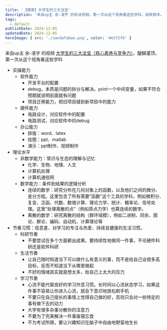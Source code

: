 ```yaml
---
title: '【摘录】大学生的三大法宝'
description: '来自up主 余-凌宇 的杂谈视频。第一次从这个视角看这些学科，收获颇丰。'
tags:
  - default
publishDate: 2024-12-05
updatedDate: 2024-12-05
heroImage: { src: './sandafabao.png', color: '#e2f2f6' }
---
```


来自up主 余-凌宇 的视频 [大学生的三大法宝（核心素养与竞争力）](https://www.bilibili.com/video/BV1nSCRYgEKv)，醍醐灌顶，第一次从这个视角看这些学科

- 实操能力
	- 软件能力
		- 开发平台的配置
		- debug，本质是问题的拆分与解决。print一个中间变量，如果不符合预期就说明前面就有问题
		- 项目迁移能力，把旧项目缝到新项目中的能力
	- 硬件能力
		- 电路设计，对应软件中的配置
		- 电路测试，对应软件中的debug
	- 办公能力
		- 排版：word、latex
		- 绘图：ppt、matlab
		- 演示：ppt制作、视频制作
- 理论水平
	- 非数学能力：常识与生态的理解与记忆
		- 化学、生物、地理、人文
		- 计算机处理
		- 计算机通信网
	- 数学能力：条件到结果的逻辑分析
		- 连续的数学：研究分布在几何对象上的函数，以及他们之间的微分、差分方程。这里包含了所有需要“函数”这个工具的学科，例如微积分、复变、泛函、代数、数值计算、理论力学、统计、概率论、信号处理。这里“处理离散的点”（例如质点力学）也算连续的数学。
		- 离散的数学：研究离散的结构（群环域模），例如二进制、同余、图论、群论、编码、自动机、计算理论等
- 节奏习惯：信息差、对学习的专注与热爱、持续且健康的生活习惯。
	- 科研节奏
		- 不要尝试在多个方面都出成果。要持续性地做同一件事，不论硬件科研还是软件科研
	- 生活节奏
		- 让自己随时知道当下可以做什么有意义的事，而不是给自己设很多高目标，反而不知道当下从哪里做起
		- 不好的情绪其实就是想太多，给自己上太大的压力
	- 学习节奏
		- 心流不能代替良好的学习作息习惯。长时间以心流状态学习，如果这件事不容易让你进入心流，就会下意识地放松刷手机
		- 不要只在自己擅长的事情上觉得自己做的好，否则只会对一些特定的事有做下去的动力
		- 大学有很多杂事分散你的注意力
		- 不要为了完美解决一件事废寝忘食
		- 不为考试所限，要让兴趣知识在脑子中自由地野蛮地生长